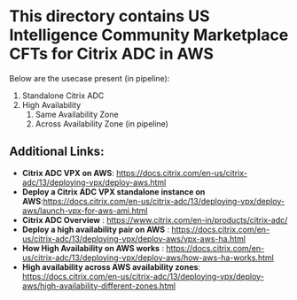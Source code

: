 # This directory contains US Intelligence Community Marketplace CFTs for Citrix ADC in AWS

Below are the usecase present (in pipeline):

1. Standalone Citrix ADC
2. High Availability
    1. Same Availability Zone
    2. Across Availability Zone (in pipeline)


## Additional Links:
- **Citrix ADC VPX on AWS**: https://docs.citrix.com/en-us/citrix-adc/13/deploying-vpx/deploy-aws.html
- **Deploy a Citrix ADC VPX standalone instance on AWS**:https://docs.citrix.com/en-us/citrix-adc/13/deploying-vpx/deploy-aws/launch-vpx-for-aws-ami.html
- **Citrix ADC Overview** : https://www.citrix.com/en-in/products/citrix-adc/
- **Deploy a high availability pair on AWS** : https://docs.citrix.com/en-us/citrix-adc/13/deploying-vpx/deploy-aws/vpx-aws-ha.html
- **How High Availability on AWS works** : https://docs.citrix.com/en-us/citrix-adc/13/deploying-vpx/deploy-aws/how-aws-ha-works.html
- **High availability across AWS availability zones**: https://docs.citrix.com/en-us/citrix-adc/13/deploying-vpx/deploy-aws/high-availability-different-zones.html
